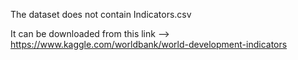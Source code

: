 The dataset does not contain Indicators.csv

It can be downloaded from this link -->  https://www.kaggle.com/worldbank/world-development-indicators
